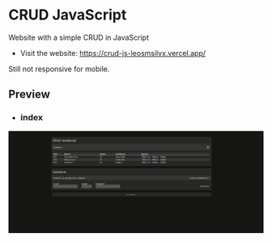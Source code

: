 # CRUD JavaScript
Website with a simple CRUD in JavaScript

- Visit the website: https://crud-js-leosmsilvx.vercel.app/

Still not responsive for mobile.

## Preview
- ### index
![alt text](/prints/index.png)
